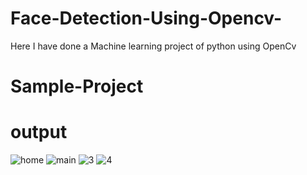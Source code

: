 # Face-Detection-Using-Opencv-
Here I have done a Machine learning  project of python using OpenCv
# Sample-Project
# output

![home](https://github.com/rkarahul/Face-Detection-Using-Opencv-/assets/90387491/666c279a-54e3-4cba-bde1-43bb725812c8)
![main](https://github.com/rkarahul/Face-Detection-Using-Opencv-/assets/90387491/6bc10ea7-6ef7-4045-8d34-86c4fb3a47f9)
![3](https://github.com/rkarahul/Face-Detection-Using-Opencv-/assets/90387491/cf9355f3-5d34-45e8-b98f-553f5c261288)
![4](https://github.com/rkarahul/Face-Detection-Using-Opencv-/assets/90387491/aefcf527-77f0-443d-a736-379a9c51b656)
